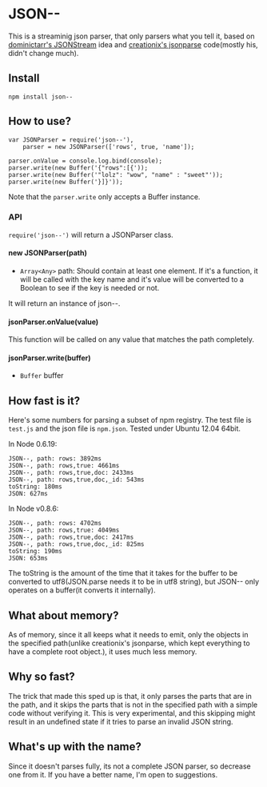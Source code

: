 # JSON--

This is a streaminig json parser, that only parsers what you tell it, based on [dominictarr's JSONStream](https://github.com/dominictarr/JSONStream) idea and [creationix's jsonparse](https://github.com/creationix/jsonparse/) code(mostly his, didn't change much).

## Install

    npm install json--

## How to use?

    var JSONParser = require('json--'),
        parser = new JSONParser(['rows', true, 'name']);

    parser.onValue = console.log.bind(console);
    parser.write(new Buffer('{"rows":[{'));
    parser.write(new Buffer('"lolz": "wow", "name" : "sweet"'));
    parser.write(new Buffer('}]}'));

Note that the `parser.write` only accepts a Buffer instance.

### API

`require('json--')` will return a JSONParser class.

#### new JSONParser(path)

* `Array<Any>` path: Should contain at least one element. If it's a function, it will be called with the key name and it's value will be converted to a Boolean to see if the key is needed or not.

It will return an instance of json--.

#### jsonParser.onValue(value)

This function will be called on any value that matches the path completely.

#### jsonParser.write(buffer)

* `Buffer` buffer

## How fast is it?
Here's some numbers for parsing a subset of npm registry. The test file is `test.js` and the json file is `npm.json`. Tested under Ubuntu 12.04 64bit.

In Node 0.6.19:

    JSON--, path: rows: 3892ms
    JSON--, path: rows,true: 4661ms
    JSON--, path: rows,true,doc: 2433ms
    JSON--, path: rows,true,doc,_id: 543ms
    toString: 180ms
    JSON: 627ms

In Node v0.8.6:

    JSON--, path: rows: 4702ms
    JSON--, path: rows,true: 4049ms
    JSON--, path: rows,true,doc: 2417ms
    JSON--, path: rows,true,doc,_id: 825ms
    toString: 190ms
    JSON: 653ms

The toString is the amount of the time that it takes for the buffer to be converted to utf8(JSON.parse needs it to be in utf8 string), but JSON-- only operates on a buffer(it converts it internally).

## What about memory?

As of memory, since it all keeps what it needs to emit, only the objects in the specified path(unlike creationix's jsonparse, which kept everything to have a complete root object.), it uses much less memory.

## Why so fast?

The trick that made this sped up is that, it only parses the parts that are in the path, and it skips the parts that is not in the specified path with a simple code without verifying it. This is very experimental, and this skipping might result in an undefined state if it tries to parse an invalid JSON string.

## What's up with the name?

Since it doesn't parses fully, its not a complete JSON parser, so decrease one from it. If you have a better name, I'm open to suggestions.
